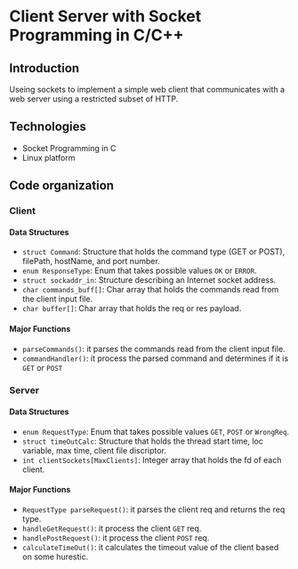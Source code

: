# Client Server with Socket Programming in C/C++

## Introduction
Useing sockets to implement a simple web client that communicates with a web server using a restricted subset of HTTP.

## Technologies
- Socket Programming in C
- Linux platform

## Code organization

### Client

#### Data Structures
- ``struct Command``: Structure that holds the command type (GET or POST), filePath, hostName, and port number.
- ``enum ResponseType``: Enum that takes possible values ``OK`` or ``ERROR``.
- ``struct sockaddr_in``: Structure describing an Internet socket address.
- ``char commands_buff[]``: Char array that holds the commands read from the client input file.
- ``char buffer[]``: Char array that holds the req or res payload.

#### Major Functions
- ``parseCommands()``: it parses the commands read from the client input file.
- ``commandHandler()``: it process the parsed command and determines if it is ``GET`` or ``POST``

### Server

#### Data Structures
- ``enum RequestType``: Enum that takes possible values ``GET``, ``POST`` or ``WrongReq``.
- ``struct timeOutCalc``: Structure that holds the thread start time, loc variable, max time, client file discriptor.
- ``int clientSockets[MaxClients]``: Integer array that holds the fd of each client.

#### Major Functions
- ``RequestType parseRequest()``: it parses the client req and returns the req type.
- ``handleGetRequest()``: it process the client ``GET`` req.
- ``handlePostRequest()``: it process the client ``POST`` req.
- ``calculateTimeOut()``: it calculates the timeout value of the client based on some hurestic.

